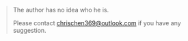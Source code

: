 
> The author has no idea who he is.
> 
> Please contact chrischen369@outlook.com if you have any suggestion.

